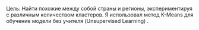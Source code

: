 Цель: Найти похожие между собой страны и регионы, экспериментируя с различным количеством кластеров.
Я использовал метод K-Means для обучение модели без учителя (Unsupervised Learning) .
